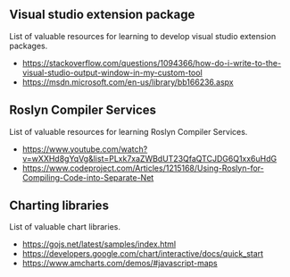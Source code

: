 ## Visual studio extension package
List of valuable resources for learning to develop visual studio extension packages.

- https://stackoverflow.com/questions/1094366/how-do-i-write-to-the-visual-studio-output-window-in-my-custom-tool
- https://msdn.microsoft.com/en-us/library/bb166236.aspx

## Roslyn Compiler Services
List of valuable resources for learning Roslyn Compiler Services.

- https://www.youtube.com/watch?v=wXXHd8gYqVg&list=PLxk7xaZWBdUT23QfaQTCJDG6Q1xx6uHdG
- https://www.codeproject.com/Articles/1215168/Using-Roslyn-for-Compiling-Code-into-Separate-Net


## Charting libraries
List of valuable chart libraries.

- https://gojs.net/latest/samples/index.html
- https://developers.google.com/chart/interactive/docs/quick_start
- https://www.amcharts.com/demos/#javascript-maps
